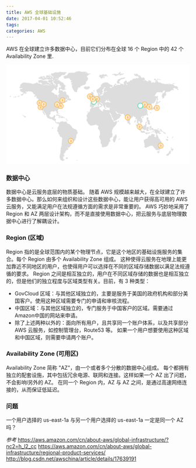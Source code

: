 ```yaml
---
title: AWS 全球基础设施
date: 2017-04-01 10:52:46
tags:
categories: AWS
---
```


AWS 在全球建立许多数据中心，目前它们分布在全球 16 个 Region 中的 42 个 Availability Zone 里.

![](AWS-Global-Infrastructure/AWSGlobalInfrastructure.png)

### 数据中心
数据中心是云服务底层的物质基础。
随着 AWS 规模越来越大，在全球建立了许多数据中心。那么如何来组织和设计这些数据中心，能让用户获得高可用的 AWS 云服务，又能满足用户在法规遵循方面的需求是非常重要的。
AWS 巧妙地采用了 Region 和 AZ 两层设计架构，而不是直接使用数据中心，把云服务与底层物理数据中心进行了解耦设计。

### Region (区域)
Region 指的是全球范围内的某个物理节点，它是这个地区的基础设施服务的集合。每个 Region 由多个 Availability Zone 组成。
这种使得云服务在地理上能更加靠近不同地区的用户，也使得用户可以选择在不同的区域存储数据以满足法规遵循的要求。
Region 之间是相互独立的，用户在不同区域存储的数据也是相互独立的，但是他们的独立程度与区域类型有关。目前，有 3 种类型：
 * GovCloud 区域：与其他区域独立的，主要是服务于美国的政府机构和部分美国客户。使用这种区域需要专门的申请和审核流程。
 * 中国区域：与其他区域独立的，专门服务于中国客户的区域。需要通过Amazon中国的网站来申请。
 * 除了上述两种以外的：面向所有用户，且共享同一个账户体系，以及共享部分 AWS 云服务，如控制管理台，Route53 等。
  如果一个用户想要使用这种区域和中国区域，则需要申请两个账户。

### Availability Zone (可用区)
Availability Zone 简称 "AZ"，由一个或者多个分散的数据中心组成。
每个都拥有独立的配套设施，其中包括冗余电源、联网和连接。这样如果一个 AZ 出了问题，不会影响l另外的 AZ。
在同一个 Region 内，AZ 与 AZ 之间，是通过高速网络连接的，从而保证低延迟。
 
### 问题
一个用户选择的 us-east-1a 与另一个用户选择的 us-east-1a 一定是同一个 AZ 吗？
 
*参考*
https://aws.amazon.com/cn/about-aws/global-infrastructure/?nc2=h_l2_cc
https://aws.amazon.com/cn/about-aws/global-infrastructure/regional-product-services/
http://blog.csdn.net/awschina/article/details/17639191